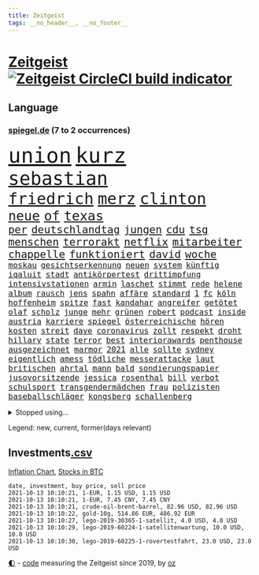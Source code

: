 ```yaml
---
title: Zeitgeist
tags: __no_header__, __no_footer__
---
```


# [Zeitgeist](https://oliz.io/zeitgeist/) [![Zeitgeist CircleCI build indicator](https://circleci.com/gh/ooz/zeitgeist.svg?style=shield)](https://circleci.com/gh/ooz/zeitgeist)

## Language

<h3><a href="https://www.spiegel.de" target="_blank">spiegel.de</a> (7 to 2 occurrences)</h3>
<p style="font-family:monospace">
<span style="font-size:32pt"><a href="news_links.html#union" class="current">union</a></span>
<span style="font-size:32pt"><a href="news_links.html#kurz" class="current">kurz</a></span>
<br>
<span style="font-size:28pt"><a href="news_links.html#sebastian" class="current">sebastian</a></span>
<br>
<span style="font-size:24pt"><a href="news_links.html#friedrich" class="current">friedrich</a></span>
<span style="font-size:24pt"><a href="news_links.html#merz" class="current">merz</a></span>
<span style="font-size:24pt"><a href="news_links.html#clinton" class="current">clinton</a></span>
<br>
<span style="font-size:20pt"><a href="news_links.html#neue" class="current">neue</a></span>
<span style="font-size:20pt"><a href="news_links.html#of" class="current">of</a></span>
<span style="font-size:20pt"><a href="news_links.html#texas" class="current">texas</a></span>
<br>
<span style="font-size:16pt"><a href="news_links.html#per" class="current">per</a></span>
<span style="font-size:16pt"><a href="news_links.html#deutschlandtag" class="new">deutschlandtag</a></span>
<span style="font-size:16pt"><a href="news_links.html#jungen" class="current">jungen</a></span>
<span style="font-size:16pt"><a href="news_links.html#cdu" class="current">cdu</a></span>
<span style="font-size:16pt"><a href="news_links.html#tsg" class="current">tsg</a></span>
<span style="font-size:16pt"><a href="news_links.html#menschen" class="current">menschen</a></span>
<span style="font-size:16pt"><a href="news_links.html#terrorakt" class="new">terrorakt</a></span>
<span style="font-size:16pt"><a href="news_links.html#netflix" class="current">netflix</a></span>
<span style="font-size:16pt"><a href="news_links.html#mitarbeiter" class="current">mitarbeiter</a></span>
<span style="font-size:16pt"><a href="news_links.html#chappelle" class="new">chappelle</a></span>
<span style="font-size:16pt"><a href="news_links.html#funktioniert" class="current">funktioniert</a></span>
<span style="font-size:16pt"><a href="news_links.html#david" class="current">david</a></span>
<span style="font-size:16pt"><a href="news_links.html#woche" class="current">woche</a></span>
<br>
<span style="font-size:12pt"><a href="news_links.html#moskau" class="current">moskau</a></span>
<span style="font-size:12pt"><a href="news_links.html#gesichtserkennung" class="current">gesichtserkennung</a></span>
<span style="font-size:12pt"><a href="news_links.html#neuen" class="current">neuen</a></span>
<span style="font-size:12pt"><a href="news_links.html#system" class="current">system</a></span>
<span style="font-size:12pt"><a href="news_links.html#künftig" class="current">künftig</a></span>
<span style="font-size:12pt"><a href="news_links.html#iqaluit" class="new">iqaluit</a></span>
<span style="font-size:12pt"><a href="news_links.html#stadt" class="current">stadt</a></span>
<span style="font-size:12pt"><a href="news_links.html#antikörpertest" class="new">antikörpertest</a></span>
<span style="font-size:12pt"><a href="news_links.html#drittimpfung" class="current">drittimpfung</a></span>
<span style="font-size:12pt"><a href="news_links.html#intensivstationen" class="current">intensivstationen</a></span>
<span style="font-size:12pt"><a href="news_links.html#armin" class="current">armin</a></span>
<span style="font-size:12pt"><a href="news_links.html#laschet" class="current">laschet</a></span>
<span style="font-size:12pt"><a href="news_links.html#stimmt" class="current">stimmt</a></span>
<span style="font-size:12pt"><a href="news_links.html#rede" class="current">rede</a></span>
<span style="font-size:12pt"><a href="news_links.html#helene" class="current">helene</a></span>
<span style="font-size:12pt"><a href="news_links.html#album" class="current">album</a></span>
<span style="font-size:12pt"><a href="news_links.html#rausch" class="current">rausch</a></span>
<span style="font-size:12pt"><a href="news_links.html#jens" class="current">jens</a></span>
<span style="font-size:12pt"><a href="news_links.html#spahn" class="current">spahn</a></span>
<span style="font-size:12pt"><a href="news_links.html#affäre" class="current">affäre</a></span>
<span style="font-size:12pt"><a href="news_links.html#standard" class="current">standard</a></span>
<span style="font-size:12pt"><a href="news_links.html#1" class="current">1</a></span>
<span style="font-size:12pt"><a href="news_links.html#fc" class="current">fc</a></span>
<span style="font-size:12pt"><a href="news_links.html#köln" class="current">köln</a></span>
<span style="font-size:12pt"><a href="news_links.html#hoffenheim" class="current">hoffenheim</a></span>
<span style="font-size:12pt"><a href="news_links.html#spitze" class="current">spitze</a></span>
<span style="font-size:12pt"><a href="news_links.html#fast" class="current">fast</a></span>
<span style="font-size:12pt"><a href="news_links.html#kandahar" class="current">kandahar</a></span>
<span style="font-size:12pt"><a href="news_links.html#angreifer" class="current">angreifer</a></span>
<span style="font-size:12pt"><a href="news_links.html#getötet" class="current">getötet</a></span>
<span style="font-size:12pt"><a href="news_links.html#olaf" class="current">olaf</a></span>
<span style="font-size:12pt"><a href="news_links.html#scholz" class="current">scholz</a></span>
<span style="font-size:12pt"><a href="news_links.html#junge" class="current">junge</a></span>
<span style="font-size:12pt"><a href="news_links.html#mehr" class="current">mehr</a></span>
<span style="font-size:12pt"><a href="news_links.html#grünen" class="current">grünen</a></span>
<span style="font-size:12pt"><a href="news_links.html#robert" class="current">robert</a></span>
<span style="font-size:12pt"><a href="news_links.html#podcast" class="current">podcast</a></span>
<span style="font-size:12pt"><a href="news_links.html#inside" class="new">inside</a></span>
<span style="font-size:12pt"><a href="news_links.html#austria" class="new">austria</a></span>
<span style="font-size:12pt"><a href="news_links.html#karriere" class="current">karriere</a></span>
<span style="font-size:12pt"><a href="news_links.html#spiegel" class="current">spiegel</a></span>
<span style="font-size:12pt"><a href="news_links.html#österreichische" class="current">österreichische</a></span>
<span style="font-size:12pt"><a href="news_links.html#hören" class="current">hören</a></span>
<span style="font-size:12pt"><a href="news_links.html#kosten" class="current">kosten</a></span>
<span style="font-size:12pt"><a href="news_links.html#streit" class="current">streit</a></span>
<span style="font-size:12pt"><a href="news_links.html#dave" class="current">dave</a></span>
<span style="font-size:12pt"><a href="news_links.html#coronavirus" class="current">coronavirus</a></span>
<span style="font-size:12pt"><a href="news_links.html#zollt" class="new">zollt</a></span>
<span style="font-size:12pt"><a href="news_links.html#respekt" class="current">respekt</a></span>
<span style="font-size:12pt"><a href="news_links.html#droht" class="current">droht</a></span>
<span style="font-size:12pt"><a href="news_links.html#hillary" class="new">hillary</a></span>
<span style="font-size:12pt"><a href="news_links.html#state" class="current">state</a></span>
<span style="font-size:12pt"><a href="news_links.html#terror" class="current">terror</a></span>
<span style="font-size:12pt"><a href="news_links.html#best" class="new">best</a></span>
<span style="font-size:12pt"><a href="news_links.html#interiorawards" class="new">interiorawards</a></span>
<span style="font-size:12pt"><a href="news_links.html#penthouse" class="new">penthouse</a></span>
<span style="font-size:12pt"><a href="news_links.html#ausgezeichnet" class="current">ausgezeichnet</a></span>
<span style="font-size:12pt"><a href="news_links.html#marmor" class="new">marmor</a></span>
<span style="font-size:12pt"><a href="news_links.html#2021" class="current">2021</a></span>
<span style="font-size:12pt"><a href="news_links.html#alle" class="current">alle</a></span>
<span style="font-size:12pt"><a href="news_links.html#sollte" class="current">sollte</a></span>
<span style="font-size:12pt"><a href="news_links.html#sydney" class="current">sydney</a></span>
<span style="font-size:12pt"><a href="news_links.html#eigentlich" class="current">eigentlich</a></span>
<span style="font-size:12pt"><a href="news_links.html#amess" class="new">amess</a></span>
<span style="font-size:12pt"><a href="news_links.html#tödliche" class="current">tödliche</a></span>
<span style="font-size:12pt"><a href="news_links.html#messerattacke" class="current">messerattacke</a></span>
<span style="font-size:12pt"><a href="news_links.html#laut" class="current">laut</a></span>
<span style="font-size:12pt"><a href="news_links.html#britischen" class="current">britischen</a></span>
<span style="font-size:12pt"><a href="news_links.html#ahrtal" class="current">ahrtal</a></span>
<span style="font-size:12pt"><a href="news_links.html#mann" class="current">mann</a></span>
<span style="font-size:12pt"><a href="news_links.html#bald" class="current">bald</a></span>
<span style="font-size:12pt"><a href="news_links.html#sondierungspapier" class="new">sondierungspapier</a></span>
<span style="font-size:12pt"><a href="news_links.html#jusovorsitzende" class="new">jusovorsitzende</a></span>
<span style="font-size:12pt"><a href="news_links.html#jessica" class="current">jessica</a></span>
<span style="font-size:12pt"><a href="news_links.html#rosenthal" class="new">rosenthal</a></span>
<span style="font-size:12pt"><a href="news_links.html#bill" class="current">bill</a></span>
<span style="font-size:12pt"><a href="news_links.html#verbot" class="current">verbot</a></span>
<span style="font-size:12pt"><a href="news_links.html#schulsport" class="new">schulsport</a></span>
<span style="font-size:12pt"><a href="news_links.html#transgendermädchen" class="new">transgendermädchen</a></span>
<span style="font-size:12pt"><a href="news_links.html#frau" class="current">frau</a></span>
<span style="font-size:12pt"><a href="news_links.html#polizisten" class="current">polizisten</a></span>
<span style="font-size:12pt"><a href="news_links.html#baseballschläger" class="new">baseballschläger</a></span>
<span style="font-size:12pt"><a href="news_links.html#kongsberg" class="new">kongsberg</a></span>
<span style="font-size:12pt"><a href="news_links.html#schallenberg" class="new">schallenberg</a></span>
</p>
<details>
<summary>Stopped using...</summary>
<p class="former" style="font-size:12pt">
arm(359) torjäger(359) 110(358) anerkannt(358) coronafälle(358) liverpool(358) machtkampf(358) sperre(358) strafen(358) beschäftigten(357) bewerber(357) bitten(357) exemplare(357) gegenseitig(357) humanitäre(357) katze(357) niedersächsischen(357) wichtigen(357) behörde(356) beschleunigt(356) beschädigt(356) durchaus(356) hongkong(356) kaufen(356) konkurrenten(356) rad(356) rettungsaktion(356) rostock(356) ruf(356) rückschlag(356) angeordnet(355) argumente(355) großteil(355) jubiläum(355) kontrollieren(355) ließen(355) mitunter(355) sibirien(355) vorbild(355) 44(354) anne(354) asien(354) becker(354) betreiber(354) brände(354) carsten(354) erheblich(354) ernsthaften(354) funktionieren(354) jedes(354) konzept(354) manöver(354) marcel(354) modernen(354) namens(354) schwierigen(354) spuren(354) stolz(354) treffer(354) verschaffen(354) geburtstag(353) gereist(353) hinterlassen(353) hubschrauber(353) laden(353) melden(353) märchen(353) präsidentschaftswahl(353) verfügung(353) vorliegt(353) aufgeben(352) blicken(352) bot(352) dauer(352) eindruck(352) flaschen(352) gelegenheit(352) gott(352) infizierte(352) jünger(352) lewandowski(352) lieben(352) nahverkehr(352) obama(352) streng(352) träumen(352) valley(352) verabschiedet(352) verbraucherschützer(352) verstorbenen(352) verurteilte(352) videobotschaft(352) wiederwahl(352) wild(352) bewertet(351) drehen(351) eingebrochen(351) fliehen(351) gewerkschaft(351) hotspots(351) konflikt(351) landesregierung(351) nationalmannschaft(351) positiven(351) radikale(351) rat(351) rest(351) stets(351) vereinten(351) vergleicht(351) weitet(351) wettbewerb(351) abgesagt(350) beispielen(350) christopher(350) coronawarnapp(350) extreme(350) gefangen(350) infizieren(350) infizierten(350) kraftvoll(350) lustig(350) position(350) schmidt(350) studentin(350) website(350) überlegen(350) ausbreitung(349) coronawelle(349) digitale(349) entlassung(349) fatal(349) osnabrück(349) raketen(349) reagierte(349) rekordhoch(349) talent(349) teilgenommen(349) unterschiedlich(349) usbürger(349) viktor(349) zweier(349) abenteuer(348) ansichten(348) ausgleich(348) bmw(348) regisseur(348) sperrt(348) suspendiert(348) ausschuss(347) besetzt(347) djokovic(347) jüngste(347) meister(347) plädiert(347) spanier(347) telekom(347) wirtschaftsminister(347) überlebenden(347) eskaliert(346) gebiet(346) schnelltests(346) schülerinnen(346) verkaufen(346) vernachlässigt(346) versteckt(346) branchen(345) breiten(345) dicht(345) drohungen(345) jackson(345) rettungskräfte(345) siegte(345) usschauspieler(345) angerichtet(344) gebraucht(344) massenhaft(344) veranstalter(344) verhängnis(344) verschwiegen(344) vertrauen(344) absolut(343) aktiv(343) berät(343) ergibt(343) gazastreifen(343) heil(343) hubertus(343) hunderten(343) libyen(343) negativen(343) nutzten(343) satz(343) schwanger(343) stuttgarter(343) trauen(343) eigener(342) gastbeitrag(342) haftstrafen(342) hansgeorg(342) reiste(342) restaurant(342) symbol(342) wirecardskandal(342) ansprache(341) basketball(341) berühmte(341) deals(341) endgültige(341) kindesmissbrauch(341) mieten(341) sehnsucht(341) wende(341) appell(340) bundesstaat(340) can(340) drastische(340) erkrankt(340) kindes(340) nachweis(340) pjöngjang(340) verlauf(340) wirtschaftsministerium(340) licht(339) mitternacht(339) seltsame(339) sicheren(339) umweltschutz(339) viertelfinale(339) entsprechend(338) homosexuellen(338) verkehrsunfall(338) überschwemmungen(338) auskunft(337) experiment(337) gefragt(337) grünenchef(337) hielten(337) kürzlich(337) verstanden(337) claudia(336) filme(336) hochzeit(336) 45(335) auktion(335) hürde(335) mutmaßlichem(335) risiken(335) verbessern(335) verwaltungsgericht(335) genauso(334) indem(334) telefon(334) arabische(333) bat(333) fan(333) gelder(333) indonesien(333) kluge(333) limit(333) milliardenhilfen(333) usdollar(333) bezahlung(332) einheitliche(332) einnahmen(332) exporte(332) hinweg(332) ostsee(332) projekte(332) schießen(332) verschwörung(332) verwandelt(332) angehörigen(331) begriff(331) beitrag(330) hausarrest(330) nationalen(330) umgeht(330) unabhängig(330) vorbereiten(330) zurückgegangen(330) artikel(329) frisch(329) sage(329) tennisprofi(329) top(329) fortschritte(328) königsklasse(328) vertuscht(328) drahtzieher(327) panik(327) budapest(326) coronazeit(326) marco(326) spaltung(326) telegram(326) digital(325) einbrecher(325) klassische(325) alba(324) angekündigten(324) bewusst(324) coronaauflagen(324) flagge(324) gelingen(324) rasen(324) steffen(324) kapitel(323) ute(323) leider(322) angehen(321) fertig(321) zuspruch(321) dramatischen(320) kandidatur(320) karten(320) sinkende(320) thüringer(320) trauern(320) verschafft(319) gefühl(317) niederländischen(317) staus(317) bewältigen(316) zugenommen(316) bewaffneten(315) grünenchefin(315) senioren(313) reportage(312) justizministerin(311) überfall(311) 91(310) gewannen(310) wiedergewählt(310) herausforderung(309) verübt(309) syrischen(308) normalerweise(307) bundestagswahlkampf(305) verpflichten(305) ferien(304) baldige(303) konzert(303) staatsoberhaupt(302) wasserstoff(302) rakete(301) statue(301) ussängerin(301) entspannt(299) premiers(299) dieb(298) höcke(298) truppenabzug(297) unrealistisch(297) zweck(297) gala(296) antony(295) farbe(295) italienischer(294) beheben(293) mietendeckel(293) versteckte(293) vorlegen(293) abschluss(292) gesichter(292) krawalle(292) bonn(291) versicherer(291) bundespräsidenten(290) regimes(290) quadratmeter(289) dominik(288) ärgern(288) transparenz(286) 1971(285) trugen(284) titelkampf(281) bunt(280) unfällen(280) heimatstadt(279) eckpunkte(277) trikots(277) aufstehen(276) streamingdienste(276) curevac(274) badenwürttembergischen(273) hassan(271) 150000(270) bewusstsein(269) freigelassen(269) erneuerbare(268) unternehmerin(268) flieger(263) trocken(261) polizeiruf(260) schwangerschaftsabbrüche(259) verbraucht(258) entgehen(257) fisch(256) schulabschluss(254) strafgerichtshof(253) umbau(252) riskanten(251) grunde(250) niederländer(250) rasche(250) tübinger(250) fragwürdigen(249) burg(245) unterscheidet(245) blockierten(242) fotografiert(242) westliche(242) konfrontation(241) medizinischen(241) regelmäßige(241) heikel(240) homeschooling(237) prinzen(237) gaspipeline(235) oberhaupt(233) entsprechenden(232) ungemütlich(231) flächendeckend(230) unterschriften(230) schuljahr(229) infrastruktur(227) ergab(226) sicherheitskräften(226) potenziell(225) fahrten(224) vormarsch(224) argumentiert(223) härtesten(223) silber(221) bayreuth(220) fahrbahn(219) wetters(218) militärputsch(217) vereint(217) bein(214) unverletzt(214) neuss(212) autobahnen(210) luxus(210) direkten(207) gaza(207) techkonzerne(207) worüber(207) carlos(206) freigabe(206) konfliktberaterin(203) wawrzinek(203) abheben(199) warren(199) russe(198) kriege(197) cdumann(194) rum(194) holten(193) teenagerin(193) häme(189) südamerika(188) homosexueller(186) zugspitze(185) geschützte(184) interessante(184) nagelsmann(184) nordwesten(184) trikot(184) bewirbt(183) lahm(181) einfangen(180) impftempo(180) übersetzen(180) erlaubnis(179) realistisch(179) schenkt(178) schlagabtausch(178) bemühen(177) vergiftete(177) auswärtiges(176) solidarisiert(175) hilfreich(174) affen(173) arbeitszeit(173) angespült(172) lobbycontrol(172) nachschub(172) bedankte(171) bundestrainers(170) fahrlässig(170) philips(170) berechtigt(168) bundesstaaten(168) moderation(168) scharfen(168) zahlungsmittel(167) bewältigt(166) weckte(165) asyl(164) flugzeugs(164) zunehmen(163) celsius(160) financial(159) finanziert(159) neuerdings(159) serge(159) spannende(158) stoltenberg(158) zugreifen(158) idol(157) kühl(157) weltgrößten(157) alibaba(156) ostbeauftragter(156) pcrtests(156) umfragetief(156) wanderwitz(156) kommender(154) milliardenschweren(154) afghanistanabzug(153) niemandem(152) afghanischen(150) wissenschaftliche(149) dörfern(148) umwelthilfe(148) zunichte(148) bouffier(147) kabel(147) simone(147) eingebracht(146) filmfestspiele(146) eubehörde(145) traumatischen(145) zynismus(145) fregatte(144) normales(144) eingedämmt(143) erlässt(143) petersburg(143) sankt(143) unfälle(143) verstappens(143) verwüstet(142) daneben(141) erstem(141) jüngst(141) oktoberfest(141) zugesagt(141) label(140) oldenburg(140) bezahlte(139) protestaktionen(138) entweder(137) spdchef(136) zwickau(136) mikrochips(135) 2045(134) bafög(133) ziemiak(133) jahrelanger(132) deuten(131) krieges(131) potsdamer(131) schwerste(131) 25jährige(130) badewanne(130) bnd(130) beworfen(129) lohnniveau(129) maaßens(129) ausgelassen(128) kreise(126) beschrieben(125) fed(125) engagiert(124) arbeitsmarkt(123) hiphop(123) sächsische(123) erklimmen(122) hackergruppe(122) kluft(122) pop(122) sicherheitsgründen(122) chronologie(121) ost(121) ökosystem(121) fahne(120) lahmzulegen(120) neunjähriger(120) verursachen(120) mtv(119) grönland(118) jemanden(118) ermahnt(117) lernrückstände(117) befugnisse(116) deutschkolumne(116) plakat(116) einsätze(115) jahresende(115) misstrauen(115) spiegelreporter(115) angeschlagene(114) tarifkonflikt(114) verließ(114) ashley(113) geschlampt(113) lehren(113) unionskanzlerkandidaten(113) stärkeren(112) wiederbelebt(112) armenvierteln(111) karim(111) millionenstadt(111) wiederbeleben(110) lago(109) maggiore(109) müll(109) angeblichem(108) argument(108) bauernhof(108) fehlers(108) finger(108) zwischenlandung(108) überstand(108) benzinpreise(106) brett(106) tribüne(106) verendeten(106) zehntausend(106) dauerhaften(105) fehlte(105) center(104) forscherinnen(104) geflüchteter(104) höherer(104) osaka(104) 1998(103) berge(103) versammelten(103) 220(102) familienplanung(102) hakt(102) umfassende(102) verstießen(102) 86(101) benzinpreis(101) kerber(101) lokal(101) erzbischofs(100) konzepte(100) novak(100) geregelt(99) 218(98) befeuert(98) kopie(98) lara(98) perry(98) rohstoffe(98) 27jährige(97) arte(97) dallas(97) gepflegt(97) haderte(97) rereportage(97) warb(97) sechzigerjahre(96) streben(96) wenigsten(96) arme(95) boten(95) bundestagskandidaten(95) lee(95) profil(95) rechtswidrig(95) stehe(95) u(95) delta(94) reformer(94) sicherheitsrat(94) azubis(93) notwendig(93) preußen(93) sowjetunion(93) trailer(93) alliierten(92) erbeutet(92) ernstfall(92) jahrelange(92) monza(92) verkraften(92) djoković(91) hinwegtäuschen(91) hintertür(90) ignorierte(90) machtwechsel(90) naturkatastrophen(90) auftaktsieg(89) bucht(89) fußballnationalspieler(89) gegenspieler(89) geschlossenheit(89) korsika(89) merkwürdigen(89) prangt(89) serbe(89) steueroasen(89) trade(89) täglichen(89) abgeordnetengesetz(88) apokalyptische(88) enttäuschend(88) irre(88) neidisch(88) peters(88) rohrbach(88) sogleich(88) verbotene(88) veränderung(88) wimbledon(88) 1962(87) andernfalls(87) beispiele(87) defekter(87) ewigkeit(87) fratzscher(87) gewaltiges(87) haupttäter(87) schlimmeres(87) smarte(87) adrian(86) angespannte(86) aufhört(86) bemängelt(86) danny(86) diwchef(86) drogendealer(86) instrumente(86) lkwanhänger(86) erhöhtes(85) fitnesstrainer(85) misshandlung(85) prophezeit(85) stromleitungen(85) vorgänge(85) cloppenburg(84) ramos(84) strikt(84) ungeklärten(84) besseres(83) erhebung(83) fluchen(83) kalte(83) ordner(83) wiederaufnahme(83) zensieren(83) senatoren(82) volksfest(82) bürgerkriegsland(81) norm(81) teufel(81) zugelegt(81) altenberger(80) feuern(80) floridas(80) vierjährige(80) anwohnern(79) bolsonaros(79) chilenischen(79) zeitreise(79) angesehen(78) autobahnbrücke(78) dick(78) halbjahr(78) tendenz(78) altstar(77) emirate(77) hedgefonds(77) klassenfahrt(77) lyra(77) schulstrategie(77) warnungen(77) bay(76) storniert(76) tampa(76) verbrannte(76) maskengeschäfte(75) meryl(75) streep(75) tätig(75) beschuldigen(74) justizstreit(74) knackt(74) panda(74) sammler(74) venedig(74) autoren(73) erfolglosen(73) ansteckung(72) erobert(72) haie(72) umweltverbände(72) vwtochter(72) zeitfahren(72) batterien(71) bedankt(71) evp(71) heroin(71) niedrigzinspolitik(71) versteck(71) wesentliche(71) wohnungsbrand(71) abgesehen(70) allesamt(70) aufzubauen(70) chancengleichheit(70) freudentränen(70) haitis(70) jovenel(70) moïse(70) richardson(70) sha'carri(70) sicherem(70) sigmar(70) bayaz(69) danyal(69) roter(69) 18jährige(68) amsterdamer(68) gegenwart(68) rechtskurs(68) verbesserung(68) verlassenen(68) begrenzten(67) debütant(67) fachleuten(67) heinzchristian(67) hits(67) saßen(67) strache(67) wehe(67) 24jährigen(66) madonna(66) mob(66) nürnberger(66) pfiffen(66) aushalten(65) flüchtlingsunterkunft(65) gruppierungen(65) verdrängt(65) ausgefallen(64) beeindruckend(64) ergriff(64) feueralarm(64) kleinkinder(64) rohstoff(64) verleger(64) begrüßung(63) filmfestival(63) kartellbehörde(63) saugt(63) schottischen(63) schreiend(63) tags(63) texanische(63) bordtoilette(62) helfern(62) malta(62) schutzmaßnahmen(62) entlastungen(61) entwicklungsländer(61) euch(61) olympiateilnahme(61) putschversuch(61) thront(61) trendwende(61) vorkrisenniveau(61) abgebaut(60) akku(60) eurojackpot(60) gebot(60) südstaatenfeldherr(60) südstaatengenerals(60) vereinigte(60) brasilianischen(59) demokratenparteizentrale(59) dominieren(59) ebbe(59) freya(59) gremium(59) medienvertreter(59) u21europameister(59) ariel(58) freiwilliger(58) freundschaften(58) japanische(58) nähert(58) selbstisolation(58) verweigerer(58) designierte(57) fossilen(57) haushalten(57) hochwasserkatastrophe(57) holocaustüberlebende(57) nrwministerpräsident(57) systemversagen(57) wappnen(57) zerstörten(57) belastend(56) geldern(56) ngos(56) stichwahl(56) zentraler(56) 31jährige(55) 380(55) erkrankungen(55) grömitz(55) saarlouis(55) schweinswal(55) berufliche(54) justizreform(54) kuriose(54) milliardenschäden(54) stürme(54) änderung(54) slam(53) spitzte(53) tal(53) zerschlagen(53) zynische(53) 80jähriger(52) antikörper(52) fethi(52) gewürgt(52) israeli(52) japans(52) judoka(52) löwen(52) nourine(52) oppenheimer(52) verstörenden(52) websites(52) bauch(51) niederländischer(51) notoperiert(51) spike(51) versprechungen(51) afdchef(50) brandsätze(50) deutete(50) eingegriffen(50) eröffnungsspiel(50) nso(50) nützt(50) pegasus(50) schutt(50) winterspiele(50) coronashutdown(49) dienstagmorgen(49) ioc(49) kreisen(49) siebzigerjahren(49) 240(48) errungen(48) marken(48) met(48) müntefering(48) ridley(48) selbstverständlichkeit(48) sichersten(48) staatliches(48) tunesische(48) urlaubstage(48) bergner(47) ettlingen(47) kisten(47) klassischer(47) rap(47) reichweite(47) scott(47) standgehalten(47) verweist(47) vorausgesagt(47) beschneiden(46) drogenprozess(46) eindhoven(46) götze(46) immunisieren(46) kontinente(46) looks(46) ricarda(46) schnauze(46) schwach(46) tieres(46) vertreibung(46) analysten(45) ostseebad(45) stellvertretende(45) wettbewerbe(45) überwachungssoftware(45) aufwand(44) brille(44) folgenschweren(44) lasso(44) mobiles(44) schläger(44) tarifstreit(44) ted(44) überwältigt(44) expandieren(43) gekürzt(43) geplatzter(43) grand(43) liebeserklärung(43) paulo(43) são(43) vorkämpferin(43) westküste(43) autowelt(42) cathy(42) immobilienstudie(42) influencerinnen(42) information(42) niger(42) schleichwerbung(42) schulter(42) sprint(42) 13000(41) auszustellen(41) faktencheckern(41) kollidierten(41) landeskriminalamt(41) manhattan(41) verschwundener(41) 69(40) happier(40) modul(40) schleppende(40) sichtlich(40) than(40) gouverneurs(39) nachschubprobleme(39) steinen(39) vizepremier(39) zuwendung(39) inferno(38) katastrophen(38) kremlgegner(38) privilegien(38) renovierungen(38) verstoßes(38) einschüchterung(37) industriebetriebe(37) landrat(37) wiege(37) annika(36) führer(36) gesellschaftlicher(36) kostenloser(36) nebensache(36) schulzeit(36) ungewohnten(36) angestellt(35) athletin(35) covid19verlauf(35) gebildete(35) ausgeflogen(34) cbs(34) demokratiebewegung(34) nazivergleichen(34) raucher(34) schinden(34) siedler(34) unterstützerinnen(34) erwartungsdruck(33) funktion(33) guinea(33) jäh(33) längste(33) streitereien(33) zivilschutzminister(33) aufträge(32) vielfach(32) drauf(31) gebrannt(31) lana(31) nico(31) pföhler(31) schleu(31) überträgt(31) alpaka(30) cdulandrat(30) geronimo(30) investments(30) linksextremistin(30) nationalkonservative(30) regiestar(30) rindertuberkulose(30) rundfunkgesetz(30) säuglings(30) boxring(29) brasília(29) geflohenen(29) 1961(28) hessens(28) hochrisikogebiete(28) kameke(28) mediengesetz(28) moderner(28) nadine(28) talibanherrschaft(28) trauerbegleiterin(28) bahnstreik(27) ergeht(27) kapituliert(27) notiert(27) schürt(27) sonntagsfrage(27) vergiftung(27) aufforderung(26) iaea(26) lebensrettende(26) ligaspiel(26) tägliches(26) wirtschaftskrise(26) arbeitsalltag(25) ghani(25) rey(25) tarantino(25) ashraf(24) ausscheiden(24) elena(24) klassenquarantäne(24) leidwesen(24) tierheime(24) töteten(24) ausgelegt(23) herrschern(23) leitartikel(23) social(23) spaziergang(23) zeitraum(23) auktionshaus(22) demokratin(22) entgingen(22) geleit(22) gewohnt(22) plänen(22) privathaushalten(22) auswärtigen(21) beistand(21) grace(21) kabuler(21) straßburg(21) lutz(20) schützten(20) staatsanwalt(20) t(20) entgegenkommen(19) hamasziele(19) stimmungshoch(19) unterschätzt(19) verstärkung(19) wahlkampfauftritt(19) börsennotierten(18) deutschdeutsche(18) diebe(18) handydaten(18) kurios(18) teilung(18) ustruppen(18) verletzungsbedingt(18) 1944(17) bayerntrainer(17) biker(17) evakuierte(17) haltern(17) nizza(17) punktet(17) ramstein(17) spektakulärste(17) erfahrener(16) genie(16) powell(16) angerufen(15) barents(15) filip(15) tierische(15) amrullah(14) atacamawüste(14) events(14) gebissen(14) pflanze(14) saleh(14) zentralasien(14) atombombe(13) auslandseinsätzen(13) benny(13) bonner(13) gantz(13) hamid(13) karzai(13) mithalten(13) stachel(13) treu(13) vertretern(13) abnehmen(12) ausmacht(12) baus(12) farce(12) geführten(12) geschützten(12) jerome(12) länderspiele(12) ortes(12) reaktiviert(12) toilette(12) weiblichen(12) yongbyon(12) zeitgleich(12) 28jahreshoch(11) alma(11) cduwirtschaftsrat(11) disqualifiziert(11) erworben(11) kommissarin(11) kooperativ(11) legitime(11)
</p>
</details>
<p>Legend: <span class="new">new</span>, <span class="current">current</span>, <span class="former">former(days relevant)</span></p>

## Investments[.csv](investments.csv)

[Inflation Chart](https://inflationchart.com),
[Stocks in BTC](https://stonksinbtc.xyz/)

```
date, investment, buy price, sell price
2021-10-13 10:10:21, 1-EUR, 1.15 USD, 1.15 USD
2021-10-13 10:10:21, 1-EUR, 7.45 CNY, 7.45 CNY
2021-10-13 10:10:21, crude-oil-brent-barrel, 82.96 USD, 82.96 USD
2021-10-13 10:10:22, gold-10g, 514.86 EUR, 486.92 EUR
2021-10-13 10:10:27, lego-2019-30365-1-satellit, 4.0 USD, 4.0 USD
2021-10-13 10:10:29, lego-2019-60224-1-satellitenwartung, 10.0 USD, 10.0 USD
2021-10-13 10:10:30, lego-2019-60225-1-rovertestfahrt, 23.0 USD, 23.0 USD
```

<footer>
<a href="javascript:toggleTheme()" class="nav">🌓</a>
- <a href="https://github.com/ooz/zeitgeist">code</a> measuring the Zeitgeist since 2019, by <a href="https://oliz.io">oz</a>
</footer>
